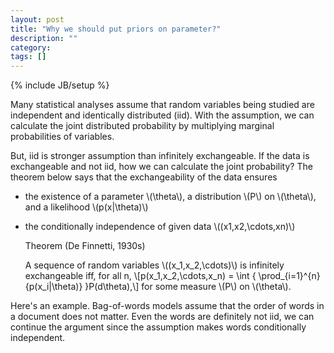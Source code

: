 ```yaml
---
layout: post
title: "Why we should put priors on parameter?"
description: ""
category: 
tags: []
---
```

{% include JB/setup %}

Many statistical analyses assume that random variables being studied are independent and identically distributed (iid). With the assumption, we can calculate the joint distributed probability by multiplying marginal probabilities of variables.

But, iid is stronger assumption than infinitely exchangeable. If the data is exchangeable and not iid, how we can calculate the joint probability? The theorem below says that the exchangeability of the data ensures

* the existence of a parameter \\(\theta\\), a distribution \\(P\\) on \\(\theta\\), and a likelihood \\(p(x|\theta)\\)
* the conditionally independence of given data \\((x1,x2,\cdots,xn)\\)

    Theorem (De Finnetti, 1930s)

    A sequence of random variables \\((x_1,x_2,\cdots)\\) is infinitely exchangeable iff, for all n,
    \\[p(x_1,x_2,\cdots,x_n) = \int { \prod_{i=1}^{n}{p(x_i|\theta)} }P(d\theta),\\]
    for some measure \\(P\\) on \\(\theta\\).

Here's an example. Bag-of-words models assume that the order of words in a document does not matter. Even the words are definitely not iid, we can continue the argument since the assumption makes words conditionally independent.